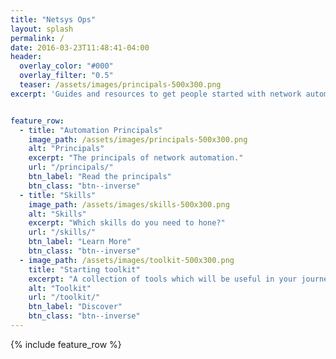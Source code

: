 ```yaml
---
title: "Netsys Ops"
layout: splash
permalink: /
date: 2016-03-23T11:48:41-04:00
header:
  overlay_color: "#000"
  overlay_filter: "0.5"
  teaser: /assets/images/principals-500x300.png
excerpt: 'Guides and resources to get people started with network automation. Give us a star and start automating.<br /> <br /> {::nomarkdown}<iframe style="display: inline-block;" src="https://ghbtns.com/github-btn.html?user=netsysops&repo=netsysops.github.io&type=star&count=true&size=large" frameborder="0" scrolling="0" width="160px" height="30px"></iframe>{:/nomarkdown}'


feature_row:
  - title: "Automation Principals"
    image_path: /assets/images/principals-500x300.png
    alt: "Principals"
    excerpt: "The principals of network automation."
    url: "/principals/"
    btn_label: "Read the principals"
    btn_class: "btn--inverse"
  - title: "Skills"
    image_path: /assets/images/skills-500x300.png
    alt: "Skills"
    excerpt: "Which skills do you need to hone?"
    url: "/skills/"
    btn_label: "Learn More"
    btn_class: "btn--inverse"
  - image_path: /assets/images/toolkit-500x300.png
    title: "Starting toolkit"
    excerpt: "A collection of tools which will be useful in your journey to network automation."
    alt: "Toolkit"
    url: "/toolkit/"
    btn_label: "Discover"
    btn_class: "btn--inverse"
---
```


{% include feature_row %}

